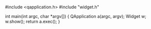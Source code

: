 #include <qapplication.h>
#include "widget.h"

int main(int argc, char *argv[])
{
    QApplication a(argc, argv);
    Widget w;
    w.show();
    return a.exec();
}
